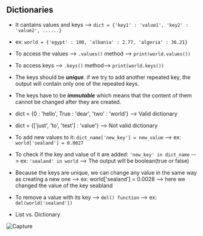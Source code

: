 ## Dictionaries
- It cantains values and keys --> ```dict = {'key1' : 'value1', 'key2' : 'value2', ......}```

- ex: ```world = {'egypt' : 100, 'albania' : 2.77, 'algeria' : 36.21}```

- To access the values --> ```.values()``` method --> ```print(world.values())```

- To access keys --> ```.keys()``` method--> ```print(world.keys())```

- The keys should be **_unique_**.  if we try to add another repeated key, the output will contain only one of the repeated keys. 

- The keys have to be **_immutable_** which means that the content of them cannot be changed after they are created.

- dict = {0 : 'hello', True : 'dear', 'two' : 'world'} --> Valid dictionary

- dict = {['just', 'to', 'test'] : 'value'} --> Not valid dictionary

- To add new values to it: ```dict_name['new_key'] = new_value``` --> 
ex: ```world['sealand'] = 0.0027```

- To check if the key and value of it are added:
 ```'new_key' in dict_name``` --> ex: ```'sealand' in world``` --> The output will be boolean(true or false)
 
- Because the keys are unique, we can change any value in the same way as creating a new one --> ex: world['sealand'] = 0.0028 --> here we changed the value of the key seabland

- To remove a value with its key --> ```del() function``` --> ex: ```del(world['sealand'])```

- List vs. Dictionary

![Capture](https://user-images.githubusercontent.com/91827137/165941279-3ad785f7-5eb4-466e-95a5-2a28554341c7.PNG)
